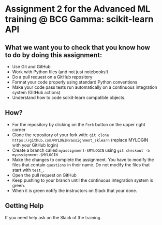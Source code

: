 # Assignment 2 for the Advanced ML training @ BCG Gamma: scikit-learn API

## What we want you to check that you know how to do by doing this assignment:

  - Use Git and GitHub
  - Work with Python files (and not just notebooks!)
  - Do a pull request on a GitHub repository
  - Format your code properly using standard Python conventions
  - Make your code pass tests run automatically on a continuous integration system (GitHub actions)
  - Understand how to code scikit-learn compatible objects.

## How?

  - For the repository by clicking on the `Fork` button on the upper right corner
  - Clone the repository of your fork with: `git clone https://github.com/MYLOGIN/assignment_sklearn` (replace MYLOGIN with your GitHub login)
  - Create a branch called `myassignment-$MYLOGIN` using `git checkout -b myassignment-$MYLOGIN`
  - Make the changes to complete the assignment. You have to modify the files that contain `questions` in their name. Do not modify the files that start with `test_`.
  - Open the pull request on GitHub
  - Keep pushing to your branch until the continuous integration system is green.
  - When it is green notify the instructors on Slack that your done.

## Getting Help

If you need help ask on the Slack of the training.
